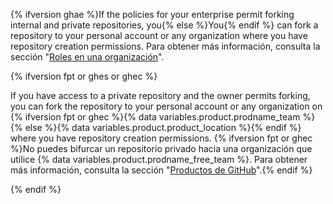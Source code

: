 {% ifversion ghae %}If the policies for your enterprise permit forking internal and private repositories, you{% else %}You{% endif %} can fork a repository to your personal account or any organization where you have repository creation permissions. Para obtener más información, consulta la sección "[Roles en una organización](/organizations/managing-peoples-access-to-your-organization-with-roles/roles-in-an-organization)".

{% ifversion fpt or ghes or ghec %}

If you have access to a private repository and the owner permits forking, you can fork the repository to your personal account or any organization on {% ifversion fpt or ghec %}{% data variables.product.prodname_team %}{% else %}{% data variables.product.product_location %}{% endif %} where you have repository creation permissions. {% ifversion fpt or ghec %}No puedes bifurcar un repositorio privado hacia una organización que utilice {% data variables.product.prodname_free_team %}. Para obtener más información, consulta la sección "[Productos de GitHub](/articles/githubs-products)".{% endif %}

{% endif %}
